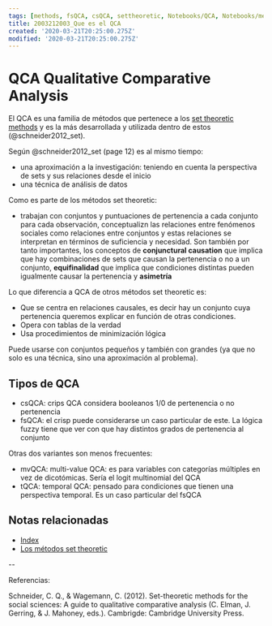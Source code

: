 ```yaml
---
tags: [methods, fsQCA, csQCA, settheoretic, Notebooks/QCA, Notebooks/methods]
title: 2003212003_Que es el QCA
created: '2020-03-21T20:25:00.275Z'
modified: '2020-03-21T20:25:00.275Z'
---
```


# QCA Qualitative Comparative Analysis 

El QCA es una familia de métodos que pertenece a los [set theoretic methods](2003212003_set_theoretic_methods.md) y es la más desarrollada y utilizada dentro de estos (@schneider2012_set). 

Según @schneider2012_set (page 12) es al mismo tiempo:

- una aproximación a la investigación: teniendo en cuenta la perspectiva de sets y sus relaciones desde el inicio
- una técnica de análisis de datos

Como es parte de los métodos set theoretic:

- trabajan con conjuntos y puntuaciones de pertenencia a cada conjunto para cada observación, conceptualizn las relaciones entre fenómenos sociales como relaciones entre conjuntos y estas relaciones se interpretan en términos de suficiencia y necesidad. Son también por tanto importantes, los conceptos de **conjunctural causation** que implica que hay combinaciones de sets que causan la pertenencia o no a un conjunto, **equifinalidad** que implica que condiciones distintas pueden igualmente causar la pertenencia y **asimetría**

Lo que diferencia a QCA de otros métodos set theoretic es:

- Que se centra en relaciones causales, es decir hay un conjunto cuya pertenencia queremos explicar en función de otras condiciones.
- Opera con tablas de la verdad
- Usa procedimientos de minimización lógica

Puede usarse con conjuntos pequeños y también con grandes (ya que no solo es una técnica, sino una aproximación al problema).

## Tipos de QCA

- csQCA: crips QCA considera booleanos 1/0 de pertenencia o no pertenencia
- fsQCA: el crisp puede considerarse un caso particular de este. La lógica fuzzy tiene que ver con que hay distintos grados de pertenencia al conjunto

Otras dos variantes son menos frecuentes:

- mvQCA: multi-value QCA: es para variables con categorías múltiples en vez de dicotómicas. Sería el logit multinomial del QCA
- tQCA: temporal QCA: pensado para condiciones que tienen una perspectiva temporal. Es un caso particular del fsQCA

## Notas relacionadas

- [Index](_2003101705_index.md)
- [Los métodos set theoretic](2003212003_set_theoretic_methods.md)

--

Referencias:

Schneider, C. Q., & Wagemann, C. (2012). Set-theoretic methods for the social sciences: A guide to qualitative comparative analysis (C. Elman, J. Gerring, & J. Mahoney, eds.). Cambrigde: Cambridge University Press.